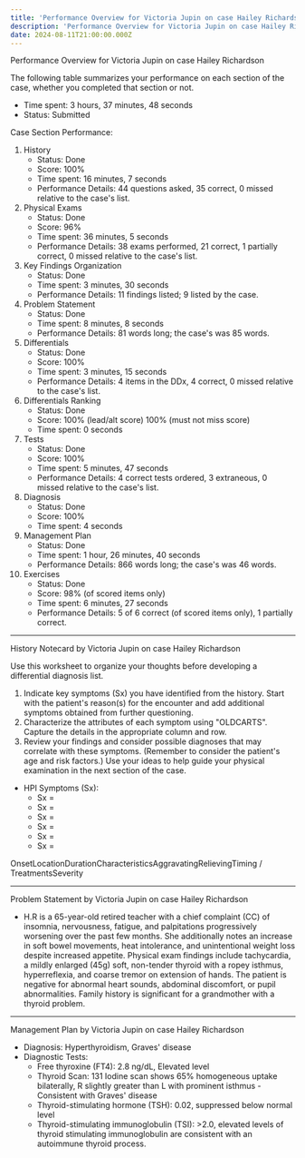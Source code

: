 ```yaml
---
title: 'Performance Overview for Victoria Jupin on case Hailey Richardson '
description: 'Performance Overview for Victoria Jupin on case Hailey Richardson '
date: 2024-08-11T21:00:00.000Z
---
```


Performance Overview for Victoria Jupin on case Hailey Richardson

The following table summarizes your performance on each section of the case, whether you completed that section or not.

* Time spent: 3 hours, 37 minutes, 48 seconds
* Status: Submitted

Case Section Performance:

1. History
   * Status: Done
   * Score: 100%
   * Time spent: 16 minutes, 7 seconds
   * Performance Details: 44 questions asked, 35 correct, 0 missed relative to the case's list.
2. Physical Exams
   * Status: Done
   * Score: 96%
   * Time spent: 36 minutes, 5 seconds
   * Performance Details: 38 exams performed, 21 correct, 1 partially correct, 0 missed relative to the case's list.
3. Key Findings Organization
   * Status: Done
   * Time spent: 3 minutes, 30 seconds
   * Performance Details: 11 findings listed; 9 listed by the case.
4. Problem Statement
   * Status: Done
   * Time spent: 8 minutes, 8 seconds
   * Performance Details: 81 words long; the case's was 85 words.
5. Differentials
   * Status: Done
   * Score: 100%
   * Time spent: 3 minutes, 15 seconds
   * Performance Details: 4 items in the DDx, 4 correct, 0 missed relative to the case's list.
6. Differentials Ranking
   * Status: Done
   * Score: 100% (lead/alt score) 100% (must not miss score)
   * Time spent: 0 seconds
7. Tests
   * Status: Done
   * Score: 100%
   * Time spent: 5 minutes, 47 seconds
   * Performance Details: 4 correct tests ordered, 3 extraneous, 0 missed relative to the case's list.
8. Diagnosis
   * Status: Done
   * Score: 100%
   * Time spent: 4 seconds
9. Management Plan
   * Status: Done
   * Time spent: 1 hour, 26 minutes, 40 seconds
   * Performance Details: 866 words long; the case's was 46 words.
10. Exercises
    * Status: Done
    * Score: 98% (of scored items only)
    * Time spent: 6 minutes, 27 seconds
    * Performance Details: 5 of 6 correct (of scored items only), 1 partially correct.

***

History Notecard by Victoria Jupin on case Hailey Richardson

Use this worksheet to organize your thoughts before developing a differential diagnosis list.

1. Indicate key symptoms (Sx) you have identified from the history. Start with the patient's reason(s) for the encounter and add additional symptoms obtained from further questioning.
2. Characterize the attributes of each symptom using "OLDCARTS". Capture the details in the appropriate column and row.
3. Review your findings and consider possible diagnoses that may correlate with these symptoms. (Remember to consider the patient's age and risk factors.) Use your ideas to help guide your physical examination in the next section of the case.

* HPI Symptoms (Sx):
  * Sx =
  * Sx =
  * Sx =
  * Sx =
  * Sx =
  * Sx =

OnsetLocationDurationCharacteristicsAggravatingRelievingTiming / TreatmentsSeverity

***

Problem Statement by Victoria Jupin on case Hailey Richardson

* H.R is a 65-year-old retired teacher with a chief complaint (CC) of insomnia, nervousness, fatigue, and palpitations progressively worsening over the past few months. She additionally notes an increase in soft bowel movements, heat intolerance, and unintentional weight loss despite increased appetite. Physical exam findings include tachycardia, a mildly enlarged (45g) soft, non-tender thyroid with a ropey isthmus, hyperreflexia, and coarse tremor on extension of hands. The patient is negative for abnormal heart sounds, abdominal discomfort, or pupil abnormalities. Family history is significant for a grandmother with a thyroid problem.

***

Management Plan by Victoria Jupin on case Hailey Richardson

* Diagnosis: Hyperthyroidism, Graves' disease
* Diagnostic Tests:
  * Free thyroxine (FT4): 2.8 ng/dL, Elevated level
  * Thyroid Scan: 131 Iodine scan shows 65% homogeneous uptake bilaterally, R slightly greater than L with prominent isthmus - Consistent with Graves' disease
  * Thyroid-stimulating hormone (TSH): 0.02, suppressed below normal level
  * Thyroid-stimulating immunoglobulin (TSI): >2.0, elevated levels of thyroid stimulating immunoglobulin are consistent with an autoimmune thyroid process.
